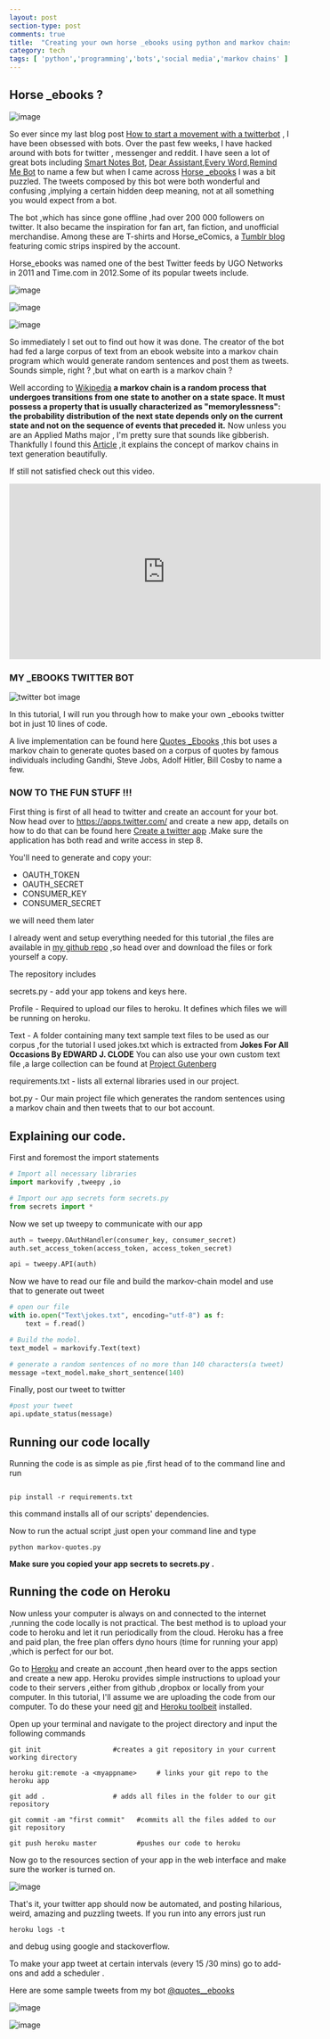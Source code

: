 ```yaml
---
layout: post
section-type: post
comments: true
title:  "Creating your own horse _ebooks using python and markov chains"
category: tech
tags: [ 'python','programming','bots','social media','markov chains' ]
---
```

## Horse _ebooks ?

![image](https://pbs.twimg.com/profile_images/1096005346/1_400x400.jpg)

So ever since my last blog post [How to start a movement with a twitterbot](https://mikeyny.github.io/tech/2016/07/30/twitter-bot.html) , I have been obsessed with bots. Over the past few weeks, I have hacked around with bots for twitter , messenger and reddit. I have seen a lot of great bots including [Smart Notes Bot](https://www.messenger.com/t/SmartNotesBot/), [Dear Assistant](https://twitter.com/DearAssistant),[Every Word](https://twitter.com/everyword),[Remind Me Bot](https://www.reddit.com/user/RemindMeBot) to name a few but when I came across [Horse _ebooks](https://twitter.com/horses_ebooks) I was a bit puzzled. The tweets composed by this bot were both wonderful and confusing ,implying a certain hidden deep meaning, not at all something you would expect from a bot.

The bot ,which has since gone offline ,had over 200 000 followers on twitter. It also became the inspiration for fan art, fan fiction, and unofficial merchandise. Among these are T-shirts and Horse_eComics, a [Tumblr blog](http://horseecomics.tumblr.com/) featuring comic strips inspired by the account.

Horse_ebooks was named one of the best Twitter feeds by UGO Networks in 2011 and Time.com in 2012.Some of its popular tweets include.

![image](https://www.dropbox.com/s/vy2dr7qxgge0dbv/horse_1.jpg?dl=1)

![image](https://www.dropbox.com/s/wilqn10as402mim/horse_2.jpg?dl=1)

![image](https://www.dropbox.com/s/rwiwy97xdkn7qw2/horse_3.jpg?dl=1)

So immediately I set out to find out how it was done. The creator of the bot had fed a large corpus of text from an ebook website into a markov chain program which would generate random sentences and post them as tweets. Sounds simple, right ? ,but what on earth is a markov chain ? 

Well according to [Wikipedia](https://en.wikipedia.org/wiki/Markov_chain) **a markov chain is a random process that undergoes transitions from one state to another on a state space. It must possess a property that is usually characterized as "memorylessness": the probability distribution of the next state depends only on the current state and not on the sequence of events that preceded it.**
Now unless you are an Applied Maths major , I'm pretty sure that sounds like gibberish. Thankfully I found this [Article](http://agiliq.com/blog/2009/06/generating-pseudo-random-text-with-markov-chains-u/) ,it explains the concept of markov chains in text generation beautifully.

If still not satisfied check out this video.

<iframe width="560" height="315" src="https://www.youtube.com/embed/56mGTszb_iM" frameborder="0" allowfullscreen></iframe>

### MY _EBOOKS TWITTER BOT

![twitter bot image](http://justsimplyoutsourcingworldwide.com/wp-content/uploads/2013/08/robot-icon-twitter-featured.jpg)

In this tutorial, I will run you through how to make your own _ebooks twitter bot in just 10 lines of code.

A live implementation can be found here [Quotes _Ebooks](https://twitter.com/quotes__ebooks) ,this bot uses a markov chain to generate quotes based on a corpus of quotes by famous individuals including Gandhi, Steve Jobs, Adolf Hitler, Bill Cosby to name a few.

### NOW TO THE FUN STUFF !!!

First thing is first of all head to twitter and create an account for your bot. Now head over to <https://apps.twitter.com/> and create a new app, details on how to do that can be found here [Create a twitter app](http://iag.me/socialmedia/how-to-create-a-twitter-app-in-8-easy-steps/) .Make sure the application has both read and write access in step 8.

You'll need to generate and copy your:

* OAUTH_TOKEN
* OAUTH_SECRET
* CONSUMER_KEY
* CONSUMER_SECRET

we will need them later

I already went and setup everything needed for this tutorial ,the files are available in [my github repo](https://github.com/mikeyny/_ebooks_bot) ,so head over and download the files or fork yourself a copy.

The repository includes 

secrets.py - add your app tokens and keys here.

Profile   - Required to upload our files to heroku. It defines which files we will be running on heroku.

Text - A folder containing many text sample text files to be used as our corpus ,for the tutorial I used jokes.txt which is extracted from **Jokes For All Occasions By EDWARD J. CLODE**
You can also use your own custom text file ,a large collection can be found at [Project Gutenberg](http://www.gutenberg.org/) 

requirements.txt - lists all external libraries used in our project.

bot.py - Our main project file which generates the random sentences using a markov chain and then tweets that to our bot account.

## Explaining our code.

First and foremost the import statements

```python
# Import all necessary libraries
import markovify ,tweepy ,io

# Import our app secrets form secrets.py
from secrets import *
```
Now we set up tweepy to communicate with our app

```python
auth = tweepy.OAuthHandler(consumer_key, consumer_secret)
auth.set_access_token(access_token, access_token_secret)

api = tweepy.API(auth)

```

Now we have to read our file and build the markov-chain model and use that to generate out tweet

```python
# open our file
with io.open("Text\jokes.txt", encoding="utf-8") as f:
    text = f.read()

# Build the model.
text_model = markovify.Text(text)

# generate a random sentences of no more than 140 characters(a tweet)
message =text_model.make_short_sentence(140)

```

Finally, post our tweet to twitter

```python
#post your tweet
api.update_status(message)
```


## Running our code locally

Running the code is as simple as pie ,first head of to the command line and run

```

pip install -r requirements.txt

```

this command installs all of our scripts' dependencies.

Now to run the actual script ,just open your command line and type 
    
```
python markov-quotes.py

```

**Make sure you copied your app secrets to secrets.py .**


## Running the code on Heroku

Now unless your computer is always on and connected to the internet ,running the code locally is not practical. The best method is to upload your code to heroku and let it run periodically from the cloud. Heroku has a free and paid plan, the free plan offers dyno hours (time for running your app) ,which is perfect for our bot.

Go to [Heroku]() and create an account ,then heard over to the apps section and create a new app. Heroku provides simple instructions to upload your code to their servers ,either from github ,dropbox or locally from your computer. In this tutorial, I'll assume we are uploading the code from our computer. To do these your need [git](https://git-scm.com/downloads) and [Heroku toolbeit](https://devcenter.heroku.com/articles/heroku-command-line#download-and-install) installed.

Open up your terminal and navigate to the project directory and input the following commands

```
git init                  #creates a git repository in your current working directory

heroku git:remote -a <myappname>     # links your git repo to the heroku app

git add .                 # adds all files in the folder to our git repository

git commit -am "first commit"   #commits all the files added to our git repository

git push heroku master          #pushes our code to heroku

```

Now go to the resources section of your app in the web interface and make sure the worker is turned on.

![image](https://www.dropbox.com/s/phyozz8w5k79drq/worker.jpg?dl=1)

That's it, your twitter app should now be automated, and posting hilarious, weird, amazing and puzzling tweets. If you run into any errors just run


```
heroku logs -t
```
and debug using google and stackoverflow.

To make your app tweet at certain intervals (every 15 /30 mins) go to add-ons and add a scheduler .

Here are some sample tweets from my bot [@quotes__ebooks](https://twitter.com/quotes__ebooks)

![image](https://www.dropbox.com/s/hcusznn6l8ozbdf/quotes_1.jpg?dl=1)

![image](https://www.dropbox.com/s/2s12lej1mja9vak/quotes_2.jpg?dl=1) 







